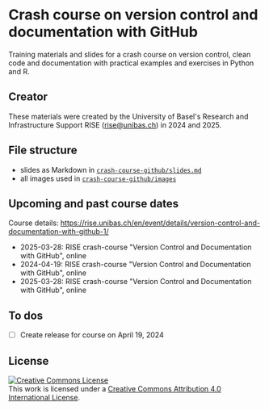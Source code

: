 # Crash course on version control and documentation with GitHub

Training materials and slides for a crash course on version control, clean code and documentation with practical examples and exercises in Python and R.

## Creator

These materials were created by the University of Basel's Research and Infrastructure Support RISE (rise@unibas.ch) in 2024 and 2025. 

## File structure

- slides as Markdown in [`crash-course-github/slides.md`](slides.md)
- all images used in [`crash-course-github/images`](https://github.com/RISE-UNIBAS/clean-code/tree/main/crash-course-github/images)

## Upcoming and past course dates

Course details: https://rise.unibas.ch/en/event/details/version-control-and-documentation-with-github-1/

- 2025-03-28: RISE crash-course "Version Control and Documentation with GitHub", online
- 2024-04-19: RISE crash-course "Version Control and Documentation with GitHub", online
- 2025-03-28: RISE crash-course "Version Control and Documentation with GitHub", online

## To dos

- [ ] Create release for course on April 19, 2024

## License

<a rel="license" href="http://creativecommons.org/licenses/by/4.0/"><img alt="Creative Commons License" style="border-width:0" src="https://i.creativecommons.org/l/by/4.0/88x31.png" /></a><br />This work is licensed under a <a rel="license" href="http://creativecommons.org/licenses/by/4.0/">Creative Commons Attribution 4.0 International License</a>.

